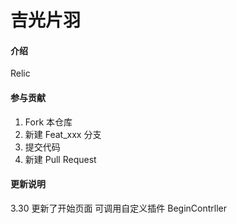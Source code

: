 # 吉光片羽

#### 介绍
Relic



#### 参与贡献

1.  Fork 本仓库
2.  新建 Feat_xxx 分支
3.  提交代码
4.  新建 Pull Request


#### 更新说明
3.30  更新了开始页面  可调用自定义插件 BeginContrller


